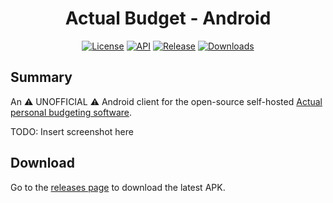 <h1 align="center">Actual Budget - Android</h1>

<p align="center">
  <a href="https://opensource.org/licenses/Apache-2.0"><img alt="License" src="https://img.shields.io/badge/License-Apache%202.0-blue.svg"/></a>
  <a href="https://android-arsenal.com/api?level=24"><img alt="API" src="https://img.shields.io/badge/API-24%2B-brightgreen.svg?style=flat"/></a>
  <a href="https://github.com/jonapoul/actual-android"><img alt="Release" src="https://img.shields.io/github/v/release/jonapoul/actual-android"/></a>
  <a href="https://github.com/jonapoul/actual-android"><img alt="Downloads" src="https://img.shields.io/github/downloads/jonapoul/actual-android/total"/></a>
</p>

## Summary

An :warning: UNOFFICIAL :warning: Android client for the open-source self-hosted [Actual personal budgeting software](https://github.com/actualbudget/actual).

TODO: Insert screenshot here

## Download

Go to the [releases page](https://github.com/jonapoul/actual-android/releases) to download the latest APK.
